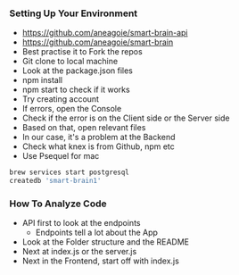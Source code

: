 ### Setting Up Your Environment

* https://github.com/aneagoie/smart-brain-api
* https://github.com/aneagoie/smart-brain
* Best practise it to Fork the repos
* Git clone to local machine
* Look at the package.json files
* npm install
* npm start to check if it works
* Try creating account
* If errors, open the Console
* Check if the error is on the Client side or the Server side
* Based on that, open relevant files
* In our case, it's a problem at the Backend
* Check what knex is from Github, npm etc
* Use Psequel for mac
```sh
brew services start postgresql
createdb 'smart-brain1'
```

### How To Analyze Code

* API first to look at the endpoints
  * Endpoints tell a lot about the App
* Look at the Folder structure and the README
* Next at index.js or the server.js
* Next in the Frontend, start off with index.js